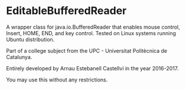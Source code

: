 # EditableBufferedReader
A wrapper class for java.io.BufferedReader that enables mouse control, Insert, HOME, END, and key control.
Tested on Linux systems running Ubuntu distribution.

Part of a college subject from the UPC - Universitat Politècnica de Catalunya.

Entirely developed by Arnau Estebanell Castellví in the year 2016-2017.

You may use this without any restrictions.
